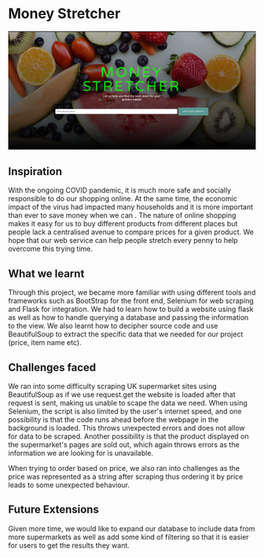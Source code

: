 # Money Stretcher

![main image](https://github.com/jqpoon/ichelloworld-2021/blob/main/flask/static/assets/img/github_cover.jpg)

## Inspiration 
With the ongoing COVID pandemic, it is much more safe and socially responsible to do our shopping online. At the same time, the economic impact of the virus had impacted many households and it is more important than ever to save money when we can . The nature of online shopping makes it easy for us to buy different products from different places but people lack a centralised avenue to compare prices for a given product. We hope that our web service can help people stretch every penny to help overcome this trying time. 

## What we learnt 
Through this project, we became more familiar with using different tools and frameworks such as BootStrap for the front end, Selenium for web scraping and Flask for integration. We had to learn how to build a website using flask as well as how to handle querying a database and passing the information to the view. We also learnt how to decipher source code and use BeautifulSoup to extract the specific data that we needed for our project (price, item name etc).   

## Challenges faced 
We ran into some difficulty scraping UK supermarket sites using BeautifulSoup as if we use request.get the website is loaded after that request is sent, making us unable to scape the data we need. When using Selenium, the script is also limited by the user's internet speed, and one possibility is that the code runs ahead before the webpage in the background is loaded. This throws unexpected errors and does not allow for data to be scraped. Another possibility is that the product displayed on the supermarket's pages are sold out, which again throws errors as the information we are looking for is unavailable.

When trying to order based on price, we also ran into challenges as the price was represented as a string after scraping thus ordering it by price leads to some unexpected behaviour.

## Future Extensions 
Given more time, we would like to expand our database to include data from more supermarkets as well as add some kind of filtering so that it is easier for users to get the results they want.  
